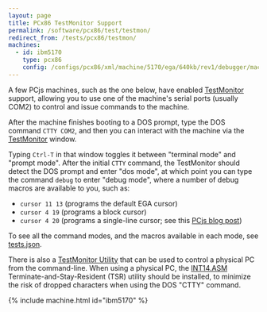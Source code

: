 ```yaml
---
layout: page
title: PCx86 TestMonitor Support
permalink: /software/pcx86/test/testmon/
redirect_from: /tests/pcx86/testmon/
machines:
  - id: ibm5170
    type: pcx86
    config: /configs/pcx86/xml/machine/5170/ega/640kb/rev1/debugger/machine.xml
---
```


A few PCjs machines, such as the one below, have enabled [TestMonitor](/machines/pcx86/lib/testmon.js) support,
allowing you to use one of the machine's serial ports (usually COM2) to control and issue commands to the machine.

After the machine finishes booting to a DOS prompt, type the DOS command `CTTY COM2`, and then you can interact with
the machine via the [TestMonitor](/machines/pcx86/lib/testctl.js) window.

Typing `Ctrl-T` in that window toggles it between "terminal mode" and "prompt mode".  After the initial `CTTY` command,
the TestMonitor should detect the DOS prompt and enter "dos mode", at which point you can type the command `debug` to
enter "debug mode", where a number of debug macros are available to you, such as:

- `cursor 11 13` (programs the default EGA cursor)
- `cursor 4 19` (programs a block cursor)
- `cursor 4 20` (programs a single-line cursor; see this [PCjs blog post](/blog/2018/03/20/#cursor-wrap-around))

To see all the command modes, and the macros available in each mode, see [tests.json](/software/pcx86/test/testmon/tests.json). 

There is also a [TestMonitor Utility](/software/pcx86/test/testmon/testmon.js) that can be used to control a physical PC
from the command-line.  When using a physical PC, the [INT14.ASM](int14/) Terminate-and-Stay-Resident (TSR) utility
should be installed, to minimize the risk of dropped characters when using the DOS "CTTY" command.

{% include machine.html id="ibm5170" %}
